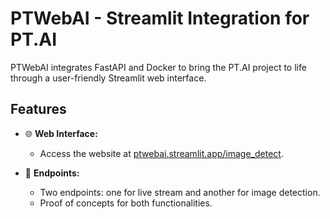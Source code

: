# PTWebAI - Streamlit Integration for PT.AI

PTWebAI integrates FastAPI and Docker to bring the PT.AI project to life through a user-friendly Streamlit web interface.

## Features

- 🌐 **Web Interface:**
  - Access the website at [ptwebai.streamlit.app/image_detect](https://ptwebai.streamlit.app/image_detect).

- 🚀 **Endpoints:**
  - Two endpoints: one for live stream and another for image detection.
  - Proof of concepts for both functionalities.

